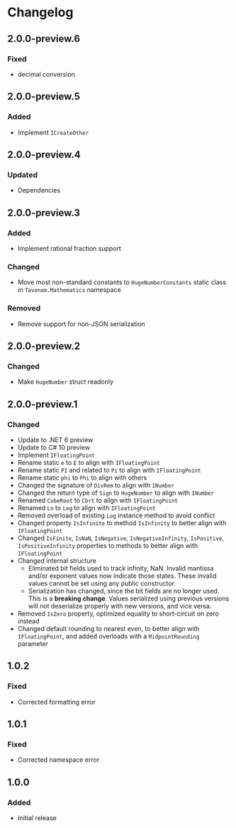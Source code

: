 # Changelog

## 2.0.0-preview.6
### Fixed
- decimal conversion

## 2.0.0-preview.5
### Added
- Implement `ICreateOther`

## 2.0.0-preview.4
### Updated
- Dependencies

## 2.0.0-preview.3
### Added
- Implement rational fraction support
### Changed
- Move most non-standard constants to `HugeNumberConstants` static class in `Tavenem.Mathematics` namespace
### Removed
- Remove support for non-JSON serialization

## 2.0.0-preview.2
### Changed
- Make `HugeNumber` struct readonly

## 2.0.0-preview.1
### Changed
- Update to .NET 6 preview
- Update to C# 10 preview
- Implement `IFloatingPoint`
- Rename static `e` to `E` to align with `IFloatingPoint`
- Rename static `PI` and related to `Pi` to align with `IFloatingPoint`
- Rename static `phi` to `Phi` to align with others
- Changed the signature of `DivRem` to align with `INumber`
- Changed the return type of `Sign` to `HugeNumber` to align with `INumber`
- Renamed `CubeRoot` to `Cbrt` to align with `IFloatingPoint`
- Renamed `Ln` to `Log` to align with `IFloatingPoint`
- Removed overload of existing `Log` instance method to avoid conflict
- Changed property `IsInfinite` to method `IsInfinity` to better align with `IFloatingPoint`
- Changed `IsFinite`, `IsNaN`, `IsNegative`, `IsNegativeInfinity`, `IsPositive`, `IsPositiveInfinity` properties to methods to better align with `IFloatingPoint`
- Changed internal structure
    - Eliminated bit fields used to track infinity, NaN. Invalid mantissa and/or exponent values now indicate those states.
      These invalid values cannot be set using any public constructor.
    - Serialization has changed, since the bit fields are no longer used.
      This is a **breaking change**.
      Values serialized using previous versions will not deserialize properly with new versions, and vice versa.
- Removed `IsZero` property, optimized equality to short-circuit on zero instead
- Changed default rounding to nearest even, to better align with `IFloatingPoint`, and added overloads with a `MidpointRounding` parameter

## 1.0.2
### Fixed
- Corrected formatting error

## 1.0.1
### Fixed
- Corrected namespace error

## 1.0.0
### Added
- Initial release